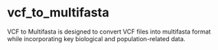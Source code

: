 # vcf_to_multifasta
VCF to Multifasta is designed to convert VCF files into multifasta format while incorporating key biological and population-related data.
